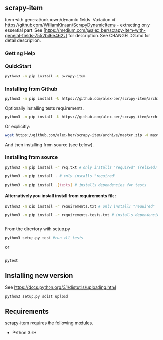 ## scrapy-item

Item with general/unknown/dynamic fields.
Variation of https://github.com/WilliamKinaan/ScrapyDynamicItems - extracting only essential part.
See [https://medium.com/@alex_ber/scrapy-item-with-general-fields-7552bd6e4622] for description.
See CHANGELOG.md for detail description.



### Getting Help


### QuickStart
```bash
python3 -m pip install -U scrapy-item
```


### Installing from Github

```bash
python3 -m pip install -U https://github.com/alex-ber/scrapy-item/archive/master.zip
```
Optionally installing tests requirements.

```bash
python3 -m pip install -U https://github.com/alex-ber/scrapy-item/archive/master.zip#egg=alex-ber-utils[tests]
```

Or explicitly:

```bash
wget https://github.com/alex-ber/scrapy-item/archive/master.zip -O master.zip; unzip master.zip; rm master.zip
```
And then installing from source (see below).


### Installing from source
```bash
python3 -m pip install -r req.txt # only installs "required" (relaxed)
```
```bash
python3 -m pip install . # only installs "required"
```
```bash
python3 -m pip install .[tests] # installs dependencies for tests
```

#### Alternatively you install install from requirements file:
```bash
python3 -m pip install -r requirements.txt # only installs "required"
```
```bash
python3 -m pip install -r requirements-tests.txt # installs dependencies for tests
```

##

From the directory with setup.py
```bash
python3 setup.py test #run all tests
```

or

```bash

pytest
```

## Installing new version
See https://docs.python.org/3.1/distutils/uploading.html 

```bash
python3 setup.py sdist upload
```

## Requirements


scrapy-item requires the following modules.

* Python 3.6+

